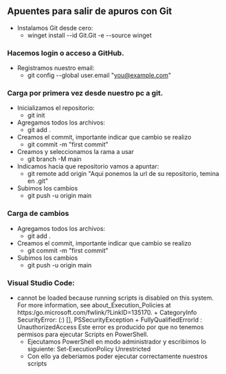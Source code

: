 ## Apuentes para salir de apuros con Git
* Instalamos Git desde cero:
  * winget install --id Git.Git -e --source winget
### Hacemos login o acceso a GitHub.
* Registramos nuestro email:
  * git config --global user.email "you@example.com"
### Carga por primera vez desde nuestro pc a git.
* Inicializamos el repositorio:
  * git init
* Agregamos todos los archivos:
  * git add .
* Creamos el commit, importante indicar que cambio se realizo
  * git commit -m "first commit"
* Creamos y seleccionamos la rama a usar
  * git branch -M main
* Indicamos hacia que repositorio vamos a apuntar:
  * git remote add origin "Aqui ponemos la url de su repositorio, temina en .git"
* Subimos los cambios
  * git push -u origin main
### Carga de cambios
* Agregamos todos los archivos:
  * git add .
* Creamos el commit, importante indicar que cambio se realizo
  * git commit -m "first commit"
* Subimos los cambios
  * git push -u origin main

### Visual Studio Code:
* cannot be loaded because running scripts is disabled on this system. For more information, see about_Execution_Policies at https:/go.microsoft.com/fwlink/?LinkID=135170. + CategoryInfo  SecurityError: (:) [], PSSecurityException + FullyQualifiedErrorId : UnauthorizedAccess
Este error es producido por que no tenemos permisos para ejecutar Scripts en PowerShell.
  * Ejecutamos PowerShell en modo administrador y escribimos lo siguiente: Set-ExecutionPolicy Unrestricted
  * Con ello ya deberiamos poder ejecutar correctamente nuestros scripts
